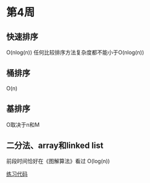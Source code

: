 # 第4周
## 快速排序
O(nlog(n))
任何比较排序方法复杂度都不能小于O(nlog(n))
## 桶排序
O(n)
## 基排序
O取决于n和M
## 二分法、array和linked list
前段时间恰好在《图解算法》看过
O(log(n))

[练习代码](https://github.com/angriff24/BDMI-trainningcodes/blob/master/Day04/Day04.ipynb)
